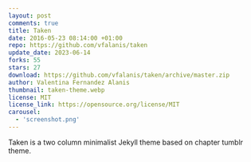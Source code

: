 ```yaml
---
layout: post
comments: true
title: Taken
date: 2016-05-23 08:14:00 +01:00
repo: https://github.com/vfalanis/taken
update_date: 2023-06-14
forks: 55
stars: 27
download: https://github.com/vfalanis/taken/archive/master.zip
author: Valentina Fernandez Alanis
thumbnail: taken-theme.webp
license: MIT
license_link: https://opensource.org/license/MIT
carousel:
  - 'screenshot.png'
---
```


Taken is a two column minimalist Jekyll theme based on chapter tumblr theme.
